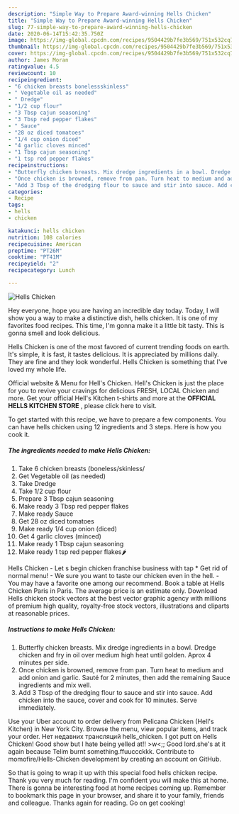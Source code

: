 ```yaml
---
description: "Simple Way to Prepare Award-winning Hells Chicken"
title: "Simple Way to Prepare Award-winning Hells Chicken"
slug: 77-simple-way-to-prepare-award-winning-hells-chicken
date: 2020-06-14T15:42:35.750Z
image: https://img-global.cpcdn.com/recipes/9504429b7fe3b569/751x532cq70/hells-chicken-recipe-main-photo.jpg
thumbnail: https://img-global.cpcdn.com/recipes/9504429b7fe3b569/751x532cq70/hells-chicken-recipe-main-photo.jpg
cover: https://img-global.cpcdn.com/recipes/9504429b7fe3b569/751x532cq70/hells-chicken-recipe-main-photo.jpg
author: James Moran
ratingvalue: 4.5
reviewcount: 10
recipeingredient:
- "6 chicken breasts bonelessskinless"
- " Vegetable oil as needed"
- " Dredge"
- "1/2 cup flour"
- "3 Tbsp cajun seasoning"
- "3 Tbsp red pepper flakes"
- " Sauce"
- "28 oz diced tomatoes"
- "1/4 cup onion diced"
- "4 garlic cloves minced"
- "1 Tbsp cajun seasoning"
- "1 tsp red pepper flakes"
recipeinstructions:
- "Butterfly chicken breasts. Mix dredge ingredients in a bowl. Dredge chicken and fry in oil over medium high heat until golden. Aprox 4 minutes per side."
- "Once chicken is browned, remove from pan. Turn heat to medium and add onion and garlic. Sauté for 2 minutes, then add the remaining Sauce ingredients and mix well."
- "Add 3 Tbsp of the dredging flour to sauce and stir into sauce. Add chicken into the sauce, cover and cook for 10 minutes. Serve immediately."
categories:
- Recipe
tags:
- hells
- chicken

katakunci: hells chicken 
nutrition: 108 calories
recipecuisine: American
preptime: "PT26M"
cooktime: "PT41M"
recipeyield: "2"
recipecategory: Lunch

---
```



![Hells Chicken](https://img-global.cpcdn.com/recipes/9504429b7fe3b569/751x532cq70/hells-chicken-recipe-main-photo.jpg)

Hey everyone, hope you are having an incredible day today. Today, I will show you a way to make a distinctive dish, hells chicken. It is one of my favorites food recipes. This time, I'm gonna make it a little bit tasty. This is gonna smell and look delicious.

Hells Chicken is one of the most favored of current trending foods on earth. It's simple, it is fast, it tastes delicious. It is appreciated by millions daily. They are fine and they look wonderful. Hells Chicken is something that I've loved my whole life.

Official website &amp; Menu for Hell&#39;s Chicken. Hell&#39;s Chicken is just the place for you to revive your cravings for delicious FRESH, LOCAL Chicken and more. Get your official Hell&#39;s Kitchen t-shirts and more at the **OFFICIAL HELLS KITCHEN STORE** , please click here to visit.


To get started with this recipe, we have to prepare a few components. You can have hells chicken using 12 ingredients and 3 steps. Here is how you cook it.

<!--inarticleads1-->

##### The ingredients needed to make Hells Chicken:

1. Take 6 chicken breasts (boneless/skinless/
1. Get  Vegetable oil (as needed)
1. Take  Dredge
1. Take 1/2 cup flour
1. Prepare 3 Tbsp cajun seasoning
1. Make ready 3 Tbsp red pepper flakes
1. Make ready  Sauce
1. Get 28 oz diced tomatoes
1. Make ready 1/4 cup onion (diced)
1. Get 4 garlic cloves (minced)
1. Make ready 1 Tbsp cajun seasoning
1. Make ready 1 tsp red pepper flakes🌶


Hells Chicken - Let s begin chicken franchise business with tap * Get rid of normal menu! - We sure you want to taste our chicken even in the hell. - You may have a favorite one among our recommend. Book a table at Hells Chicken Paris in Paris. The average price is an estimate only. Download Hells chicken stock vectors at the best vector graphic agency with millions of premium high quality, royalty-free stock vectors, illustrations and cliparts at reasonable prices. 

<!--inarticleads2-->

##### Instructions to make Hells Chicken:

1. Butterfly chicken breasts. Mix dredge ingredients in a bowl. Dredge chicken and fry in oil over medium high heat until golden. Aprox 4 minutes per side.
1. Once chicken is browned, remove from pan. Turn heat to medium and add onion and garlic. Sauté for 2 minutes, then add the remaining Sauce ingredients and mix well.
1. Add 3 Tbsp of the dredging flour to sauce and stir into sauce. Add chicken into the sauce, cover and cook for 10 minutes. Serve immediately.


Use your Uber account to order delivery from Pelicana Chicken (Hell&#39;s Kitchen) in New York City. Browse the menu, view popular items, and track your order. Нет недавних трансляций hells_chicken. I got putt on Hells Chicken! Good show but I hate being yelled at!! &gt;w&lt;;; Good lord.she&#39;s at it again because Telim burnt something.ffuuccckkk. Contribute to momofire/Hells-Chicken development by creating an account on GitHub. 

So that is going to wrap it up with this special food hells chicken recipe. Thank you very much for reading. I'm confident you will make this at home. There is gonna be interesting food at home recipes coming up. Remember to bookmark this page in your browser, and share it to your family, friends and colleague. Thanks again for reading. Go on get cooking!
